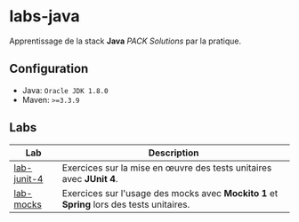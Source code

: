 # labs-java
Apprentissage de la stack **Java** *PACK Solutions* par la pratique.

## Configuration

* Java: `Oracle JDK 1.8.0`
* Maven: `>=3.3.9`

## Labs

| Lab | Description |
| --- | ----- |
| [lab-junit-4](https://github.com/PACK-Solutions/labs-java/tree/master/lab-junit-4) | Exercices sur la mise en œuvre des tests unitaires avec **JUnit 4**. |
| [lab-mocks](https://github.com/PACK-Solutions/labs-java/tree/master/lab-mocks) | Exercices sur l'usage des mocks avec **Mockito 1** et **Spring** lors des tests unitaires. |

